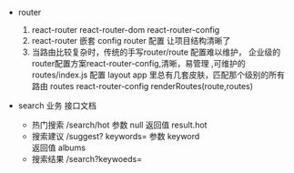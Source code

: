 -   router
    1.  react-router
        react-router-dom
        react-router-config
    2.  react-router 嵌套
        config router 配置 让项目结构清晰了
    3.  当路由比较复杂时，传统的手写router/route 配置难以维护，
    企业级的router配置方案react-router-config,清晰，易管理 ,可维护的 routes/index.js 配置
    layout app 里总有几套皮肤，匹配那个级别的所有路由
    routes react-router-config renderRoutes(route,routes)

-   search 业务
    接口文档
    -   热门搜索
    /search/hot  参数 null
    返回值 result.hot
    -   搜索建议
    /suggest? keywords=
    参数 keyword  
    返回值 albums
    -   搜索结果
    /search?keywoeds=
